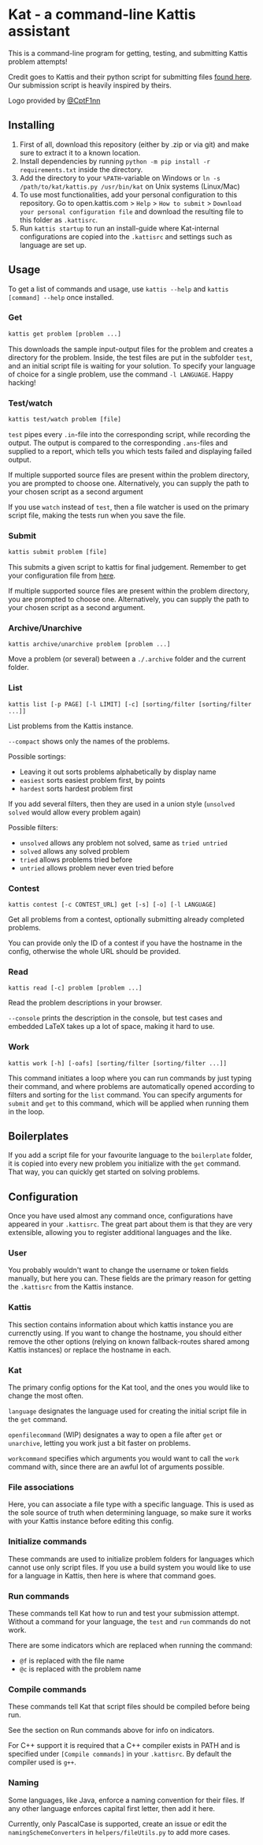# Kat - a command-line Kattis assistant

This is a command-line program for getting, testing, and submitting Kattis problem attempts!

Credit goes to Kattis and their python script for submitting files [found here](https://open.kattis.com/help/submit). Our submission script is heavily inspired by theirs.

Logo provided by [@CptF1nn](https://github.com/CptF1nn)

## Installing

1. First of all, download this repository (either by .zip or via git) and make sure to extract it to a known location.
2. Install dependencies by running `python -m pip install -r requirements.txt` inside the directory.
3. Add the directory to your `%PATH`-variable on Windows or `ln -s /path/to/kat/kattis.py /usr/bin/kat` on Unix systems (Linux/Mac)
4. To use most functionalities, add your personal configuration to this repository. Go to open.kattis.com > `Help` > `How to submit` > `Download your personal configuration file` and download the resulting file to this folder as `.kattisrc`.
5. Run `kattis startup` to run an install-guide where Kat-internal configurations are copied into the `.kattisrc` and settings such as language are set up.

## Usage

To get a list of commands and usage, use `kattis --help` and `kattis [command] --help` once installed.

### Get

```txt
kattis get problem [problem ...]
```

This downloads the sample input-output files for the problem and creates a directory for the problem. Inside, the test files are put in the subfolder `test`, and an initial script file is waiting for your solution. To specify your language of choice for a single problem, use the command `-l LANGUAGE`. Happy hacking!

### Test/watch

```txt
kattis test/watch problem [file]
```

`test` pipes every `.in`-file into the corresponding script, while recording the output. The output is compared to the corresponding `.ans`-files and supplied to a report, which tells you which tests failed and displaying failed output.

If multiple supported source files are present within the problem directory, you are prompted to choose one. Alternatively, you can supply the path to your chosen script as a second argument

If you use `watch` instead of `test`, then a file watcher is used on the primary script file, making the tests run when you save the file.

### Submit

```txt
kattis submit problem [file]
```

This submits a given script to kattis for final judgement.
Remember to get your configuration file from [here](https://open.kattis.com/help/submit).

If multiple supported source files are present within the problem directory, you are prompted to choose one. Alternatively, you can supply the path to your chosen script as a second argument.

### Archive/Unarchive

```
kattis archive/unarchive problem [problem ...]
```

Move a problem (or several) between a `./.archive` folder and the current folder. 

### List

```
kattis list [-p PAGE] [-l LIMIT] [-c] [sorting/filter [sorting/filter ...]]
```

List problems from the Kattis instance.

`--compact` shows only the names of the problems.

Possible sortings:
 - Leaving it out sorts problems alphabetically by display name
 - `easiest` sorts easiest problem first, by points
 - `hardest` sorts hardest problem first

If you add several filters, then they are used in a union style (`unsolved solved` would allow every problem again)

Possible filters:
 - `unsolved` allows any problem not solved, same as `tried untried`
 - `solved` allows any solved problem
 - `tried` allows problems tried before
 - `untried` allows problem never even tried before

### Contest

```
kattis contest [-c CONTEST_URL] get [-s] [-o] [-l LANGUAGE]
```

Get all problems from a contest, optionally submitting already completed problems.

You can provide only the ID of a contest if you have the hostname in the config, otherwise the whole URL should be provided.

### Read

```
kattis read [-c] problem [problem ...]
```

Read the problem descriptions in your browser.

`--console` prints the description in the console, but test cases and embedded LaTeX takes up a lot of space, making it hard to use.

### Work

```
kattis work [-h] [-oafs] [sorting/filter [sorting/filter ...]]
```

This command initiates a loop where you can run commands by just typing their command, and where problems are automatically opened according to filters and sorting for the `list` command. You can specify arguments for `submit` and `get` to this command, which will be applied when running them in the loop.

## Boilerplates

If you add a script file for your favourite language to the `boilerplate` folder, it is copied into every new problem you initialize with the `get` command. That way, you can quickly get started on solving problems. 

## Configuration

Once you have used almost any command once, configurations have appeared in your `.kattisrc`.
The great part about them is that they are very extensible, allowing you to register additional languages and the like.

### User

You probably wouldn't want to change the username or token fields manually, but here you can. These fields are the primary reason for getting the `.kattisrc` from the Kattis instance.

### Kattis

This section contains information about which kattis instance you are currenctly using. If you want to change the hostname, you should either remove the other options (relying on known fallback-routes shared among Kattis instances) or replace the hostname in each.

### Kat

The primary config options for the Kat tool, and the ones you would like to change the most often.

`language` designates the language used for creating the initial script file in the `get` command.

`openfilecommand` (WIP) designates a way to open a file after `get` or `unarchive`, letting you work just a bit faster on problems.

`workcommand` specifies which arguments you would want to call the `work` command with, since there are an awful lot of arguments possible.

### File associations

Here, you can associate a file type with a specific language. This is used as the sole source of truth when determining language, so make sure it works with your Kattis instance before editing this config.

### Initialize commands

These commands are used to initialize problem folders for languages which cannot use only script files.
If you use a build system you would like to use for a language in Kattis, then here is where that command goes.

### Run commands

These commands tell Kat how to run and test your submission attempt.
Without a command for your language, the `test` and `run` commands do not work.

There are some indicators which are replaced when running the command:
 - `@f` is replaced with the file name
 - `@c` is replaced with the problem name

### Compile commands

These commands tell Kat that script files should be compiled before being run.

See the section on Run commands above for info on indicators.

For C++ support it is required that a C++ compiler exists in PATH and is specified under `[Compile commands]` in your `.kattisrc`.
By default the compiler used is `g++`.

### Naming

Some languages, like Java, enforce a naming convention for their files.
If any other language enforces capital first letter, then add it here.

Currently, only PascalCase is supported, create an issue or edit the `namingSchemeConverters` in `helpers/fileUtils.py` to add more cases.
